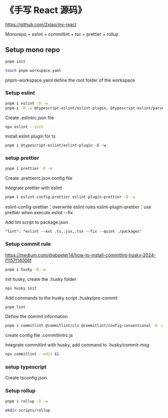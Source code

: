 # 《手写 React 源码》

https://github.com/2xiao/my-react

Monorepo + eslint + commitlint + tsc + prettier + rollup

## Setup mono repo
```sh
pnpm init

touch pnpm-workspace.yaml

```
pnpm-workspace.yaml define the root folder of the workspace

### Setup eslint
```sh
pnpm i eslint -D -w
pnpm i -D -w @typescript-eslint/eslint-plugin, @typescript-eslint/parser, typescript
```

Create .eslintrc.json file
```sh
npx eslint --init
```

Install eslint plugin for ts
```
pnpm i @typescript-eslint/eslint-plugin -D -w
```

### setup prettier
```sh
pnpm i prettier -D -w
```
Create .prettierrc.json config file

Integrate prettier with eslint
```sh
pnpm i eslint-config-prettier eslint-plugin-prettier -D -w
```
eslint-config-prettier：overwrite eslint rules
eslint-plugin-prettier：use prettier when execute eslint --fix

Add lint script to package.json
```
"lint": "eslint --ext .ts,.jsx,.tsx --fix --quiet ./packages"
```
### Setup commit rule
https://medium.com/@abpeter14/how-to-install-commitlint-husky-2024-f1157f14006f
```sh
pnpm i husky -D -w
```

init husky, create the .husky folder
```sh
npx husky init
```

Add commands to the husky script .husky/pre-commit
```sh
pnpm lint
```

Define the commit information
```sh
pnpm i commitlint @commitlint/cli @commitlint/config-conventional -D -w
```
create config file .commitlintrc.js

Integrate commitlint with husky, add command to .husky/commit-msg
```sh
npx commitlint --edit $1
```


### setup typescript

Create tsconfig.json

### Setup rollup
```sh
pnpm i rollup -D -w

mkdir scripts/rollup
```
